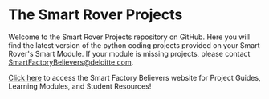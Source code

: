 # The Smart Rover Projects
Welcome to the Smart Rover Projects repository on GitHub. Here you will find the latest version of the python coding projects provided on your Smart Rover's Smart Module. If your module is missing projects, please contact [SmartFactoryBelievers@deloitte.com](mailto:smartfactorybelievers@deloitte.com).

[Click here](https://smartfactorybelievers.deloitte.com/) to access the Smart Factory Believers website for Project Guides, Learning Modules, and Student Resources!
